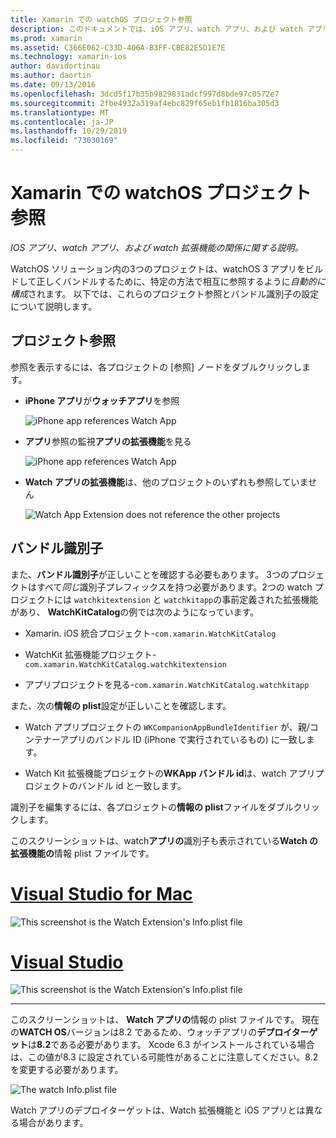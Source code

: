 ```yaml
---
title: Xamarin での watchOS プロジェクト参照
description: このドキュメントでは、iOS アプリ、watch アプリ、および watch アプリの拡張機能の関係について説明します。 ここでは、プロジェクト参照とバンドル識別子について説明します。
ms.prod: xamarin
ms.assetid: C366E062-C33D-406A-B3FF-CBE82E5D1E7E
ms.technology: xamarin-ios
author: davidortinau
ms.author: daortin
ms.date: 09/13/2016
ms.openlocfilehash: 3dcd5f17b35b9829831adcf997d8bde97c0572e7
ms.sourcegitcommit: 2fbe4932a319af4ebc829f65eb1fb1816ba305d3
ms.translationtype: MT
ms.contentlocale: ja-JP
ms.lasthandoff: 10/29/2019
ms.locfileid: "73030169"
---
```

# <a name="watchos-project-references-in-xamarin"></a>Xamarin での watchOS プロジェクト参照

_IOS アプリ、watch アプリ、および watch 拡張機能の関係に関する説明。_

WatchOS ソリューション内の3つのプロジェクトは、watchOS 3 アプリをビルドして正しくバンドルするために、特定の方法で相互に参照するように*自動的に構成*されます。 以下では、これらのプロジェクト参照とバンドル識別子の設定について説明します。

## <a name="project-references"></a>プロジェクト参照

参照を表示するには、各プロジェクトの [参照] ノードをダブルクリックします。

- **iPhone アプリ**が**ウォッチアプリ**を参照

  ![](project-references-images/catalog-reference1.png "iPhone app references Watch App")

- **アプリ**参照の監視**アプリの拡張機能**を見る

  ![](project-references-images/catalog-reference2.png "iPhone app references Watch App")

- **Watch アプリの拡張機能**は、他のプロジェクトのいずれも参照していません

  ![](project-references-images/catalog-reference3.png "Watch App Extension does not reference the other projects")

## <a name="bundle-identifiers"></a>バンドル識別子

また、**バンドル識別子**が正しいことを確認する必要もあります。
3つのプロジェクトはすべて*同じ*識別子プレフィックスを持つ必要があります。2つの watch プロジェクトには `watchkitextension` と `watchkitapp`の事前定義された拡張機能があり、 **WatchKitCatalog**の例では次のようになっています。

- Xamarin. iOS 統合プロジェクト-`com.xamarin.WatchKitCatalog`

- WatchKit 拡張機能プロジェクト-`com.xamarin.WatchKitCatalog.watchkitextension`

- アプリプロジェクトを見る-`com.xamarin.WatchKitCatalog.watchkitapp`

また、次の**情報の plist**設定が正しいことを確認します。

- Watch アプリプロジェクトの `WKCompanionAppBundleIdentifier` が、親/コンテナーアプリのバンドル ID (iPhone で実行されているもの) に一致します。

- Watch Kit 拡張機能プロジェクトの**WKApp バンドル id**は、watch アプリプロジェクトのバンドル id と一致します。

識別子を編集するには、各プロジェクトの**情報の plist**ファイルをダブルクリックします。

このスクリーンショットは、watch**アプリの**識別子も表示されている**Watch の拡張機能の**情報 plist ファイルです。

# <a name="visual-studio-for-mactabmacos"></a>[Visual Studio for Mac](#tab/macos)

![](project-references-images/infoplist-extension.png "This screenshot is the Watch Extension's Info.plist file")

# <a name="visual-studiotabwindows"></a>[Visual Studio](#tab/windows)

![](project-references-images/infoplist-extension-vs.png "This screenshot is the Watch Extension's Info.plist file")

-----

このスクリーンショットは、 **Watch アプリの**情報の plist ファイルです。
現在の**WATCH OS**バージョンは8.2 であるため、ウォッチアプリの**デプロイターゲット**は**8.2**である必要があります。 Xcode 6.3 がインストールされている場合は、この値が8.3 に設定されている可能性があることに注意してください。8.2 を変更する必要があります。

![](project-references-images/infoplist-watchapp.png "The watch Info.plist file")

Watch アプリのデプロイターゲットは、Watch 拡張機能と iOS アプリとは異なる場合があります。
